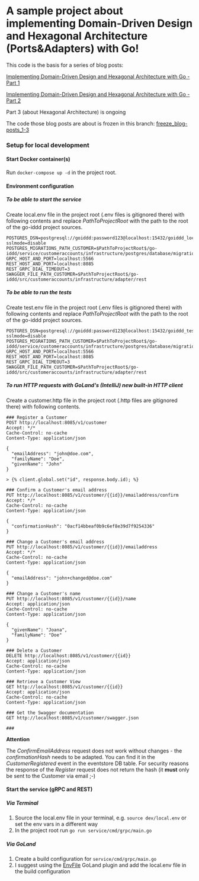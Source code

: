 # A sample project about implementing Domain-Driven Design and Hexagonal Architecture (Ports&Adapters) with Go!

This code is the basis for a series of blog posts:

[Implementing Domain-Driven Design and Hexagonal Architecture with Go - Part 1](https://medium.com/@TonyBologni/implementing-domain-driven-design-and-hexagonal-architecture-with-go-1-292938c0a4d4)

[Implementing Domain-Driven Design and Hexagonal Architecture with Go - Part 2](https://medium.com/@TonyBologni/implementing-domain-driven-design-and-hexagonal-architecture-with-go-2-efd432505554)

Part 3 (about Hexagonal Architecture) is ongoing

The code those blog posts are about is frozen in this branch: [freeze_blog-posts_1-3](https://github.com/AntonStoeckl/go-iddd/tree/freeze_blog-posts_1-3)

### Setup for local development

#### Start Docker container(s)

Run `docker-compose up -d` in the project root.

#### Environment configuration

##### To be able to start the service

Create local.env file in the project root (.env files is gitignored there) with following contents and replace
$PathToProjectRoot$ with the path to the root of the go-iddd project sources.

```
POSTGRES_DSN=postgresql://goiddd:password123@localhost:15432/goiddd_local?sslmode=disable
POSTGRES_MIGRATIONS_PATH_CUSTOMER=$PathToProjectRoot$/go-iddd/service/customeraccounts/infrastructure/postgres/database/migrations
GRPC_HOST_AND_PORT=localhost:5566
REST_HOST_AND_PORT=localhost:8085
REST_GRPC_DIAL_TIMEOUT=3
SWAGGER_FILE_PATH_CUSTOMER=$PathToProjectRoot$/go-iddd/src/customeraccounts/infrastructure/adapter/rest
```

##### To be able to run the tests

Create test.env file in the project root (.env files is gitignored there) with following contents and replace
$PathToProjectRoot$ with the path to the root of the go-iddd project sources.

```
POSTGRES_DSN=postgresql://goiddd:password123@localhost:15432/goiddd_test?sslmode=disable
POSTGRES_MIGRATIONS_PATH_CUSTOMER=$PathToProjectRoot$/go-iddd/service/customeraccounts/infrastructure/postgres/database/migrations
GRPC_HOST_AND_PORT=localhost:5566
REST_HOST_AND_PORT=localhost:8085
REST_GRPC_DIAL_TIMEOUT=3
SWAGGER_FILE_PATH_CUSTOMER=$PathToProjectRoot$/go-iddd/src/customeraccounts/infrastructure/adapter/rest
```

##### To run HTTP requests with GoLand's (IntelliJ) new built-in HTTP client

Create a customer.http file in the project root (.http files are gitignored there) with following contents.

```
### Register a Customer
POST http://localhost:8085/v1/customer
Accept: */*
Cache-Control: no-cache
Content-Type: application/json

{
  "emailAddress": "john@doe.com",
  "familyName": "Doe",
  "givenName": "John"
}

> {% client.global.set("id", response.body.id); %}

### Confirm a Customer's email address
PUT http://localhost:8085/v1/customer/{{id}}/emailaddress/confirm
Accept: */*
Cache-Control: no-cache
Content-Type: application/json

{
  "confirmationHash": "0acf14bbeaf0b9c6ef8e39d7f9254336"
}

### Change a Customer's email address
PUT http://localhost:8085/v1/customer/{{id}}/emailaddress
Accept: */*
Cache-Control: no-cache
Content-Type: application/json

{
  "emailAddress": "john+changed@doe.com"
}

### Change a Customer's name
PUT http://localhost:8085/v1/customer/{{id}}/name
Accept: application/json
Cache-Control: no-cache
Content-Type: application/json

{
  "givenName": "Joana",
  "familyName": "Doe"
}

### Delete a Customer
DELETE http://localhost:8085/v1/customer/{{id}}
Accept: application/json
Cache-Control: no-cache
Content-Type: application/json

### Retrieve a Customer View
GET http://localhost:8085/v1/customer/{{id}}
Accept: application/json
Cache-Control: no-cache
Content-Type: application/json

### Get the Swagger documentation
GET http://localhost:8085/v1/customer/swagger.json

###
```

**Attention**

The *ConfirmEmailAddress* request does not work without changes - the *confirmationHash* needs to be adapted.
You can find it in the *CustomerRegistered* event in the eventstore DB table.
For security reasons the response of the *Register* request does not return the hash (it **must** only be sent to the Customer via email ;-)

#### Start the service (gRPC and REST)

##### Via Terminal

1) Source the local.env file in your terminal, e.g. `source dev/local.env` or set the env vars in a different way
2) In the project root run `go run service/cmd/grpc/main.go`

##### Via GoLand

1) Create a build configuration for `service/cmd/grpc/main.go`
2) I suggest using the [EnvFile](https://plugins.jetbrains.com/plugin/7861-envfile) GoLand plugin
and add the local.env file in the build configuration
